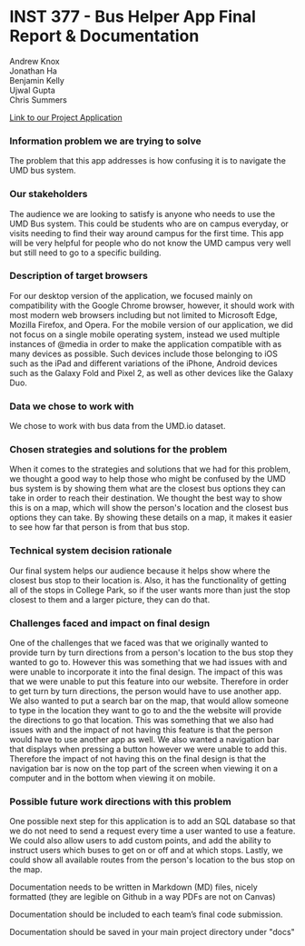 #  INST 377 - Bus Helper App Final Report & Documentation
Andrew Knox  
Jonathan Ha  
Benjamin Kelly  
Ujwal Gupta  
Chris Summers  

[Link to our Project Application](https://inst377group99.herokuapp.com/)

<h3>Information problem we are trying to solve</h3>
The problem that this app addresses is how confusing it is to navigate the UMD bus system.

<h3>Our stakeholders</h3>
The audience we are looking to satisfy is anyone who needs to use the UMD Bus system. This could be students who are on campus everyday, or visits needing to find their way around campus for the first time. This app will be very helpful for people who do not know the UMD campus very well but still need to go to a specific building.

<h3>Description of target browsers</h3>
For our desktop version of the application, we focused mainly on compatibility with the Google Chrome browser, however, it should work with most modern web browsers including but not limited to Microsoft Edge, Mozilla Firefox, and Opera. For the mobile version of our application, we did not focus on a single mobile operating system, instead we used multiple instances of @media in order to make the application compatible with as many devices as possible. Such devices include those belonging to iOS such as the iPad and different variations of the iPhone, Android devices such as the Galaxy Fold and Pixel 2, as well as other devices like the Galaxy Duo.

<h3>Data we chose to work with</h3>
We chose to work with bus data from the UMD.io dataset.

<h3>Chosen strategies and solutions for the problem</h3>
When it comes to the strategies and solutions that we had for this problem, we thought a good way to help those who might be confused by the UMD bus system is by showing them what are the closest bus options they can take in order to reach their destination. We thought the best way to show this is on a map, which will show the person's location and the closest bus options they can take. By showing these details on a map, it makes it easier to see how far that person is from that bus stop. 

<h3>Technical system decision rationale</h3>
Our final system helps our audience because it helps show where the closest bus stop to their location is. Also, it has the functionality of getting all of the stops in College Park, so if the user wants more than just the stop closest to them and a larger picture, they can do that.

<h3>Challenges faced and impact on final design</h3>
One of the challenges that we faced was that we originally wanted to provide turn by turn directions from a person's location to the bus stop they wanted to go to. However this was something that we had issues with and were unable to incorporate it into the final design. The impact of this was that we were unable to put this feature into our website. Therefore in order to get turn by turn directions, the person would have to use another app. We also wanted to put a search bar on the map, that would allow someone to type in the location they want to go to and the the website will provide the directions to go that location. This was something that we also had issues with and the impact of not having this feature is that the person would have to use another app as well. We also wanted a navigation bar that displays when pressing a button however we were unable to add this. Therefore the impact of not having this on the final design is that the navigation bar is now on the top part of the screen when viewing it on a computer and in the bottom when viewing it on mobile. 

<h3>Possible future work directions with this problem</h3>
One possible next step for this application is to add an SQL database so that we do not need to send a request every time a user wanted to use a feature. We could also allow users to add custom points, and add the ability to instruct users which buses to get on or off and at which stops. Lastly, we could show all available routes from the person's location to the bus stop on the map.




Documentation needs to be written in Markdown (MD) files, nicely formatted (they are legible on Github in a way PDFs are not on Canvas)

Documentation should be included to each team’s final code submission.

Documentation should be saved in your main project directory under "docs"
